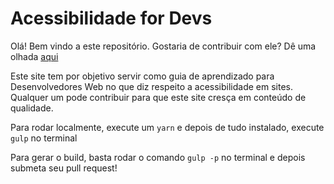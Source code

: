 # Acessibilidade for Devs

Olá! Bem vindo a este repositório. Gostaria de contribuir com ele? Dê uma olhada [aqui](CONTRIBUTING.md)

Este site tem por objetivo servir como guia de aprendizado para Desenvolvedores Web no que diz respeito a acessibilidade em sites. Qualquer um pode contribuir para que este site cresça em conteúdo de qualidade.

Para rodar localmente, execute um `yarn` e depois de tudo instalado, execute `gulp` no terminal

Para gerar o build, basta rodar o comando `gulp -p` no terminal e depois submeta seu pull request!
